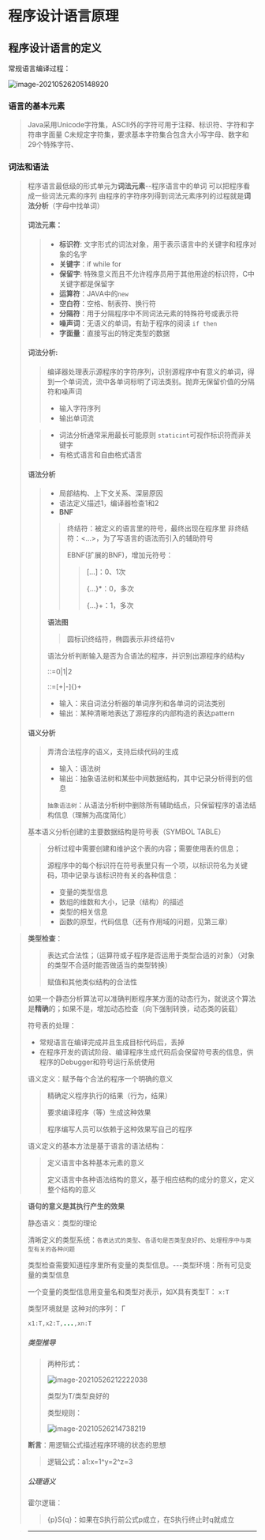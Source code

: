 # 程序设计语言原理



 ##  程序设计语言的定义



常规语言编译过程：

![image-20210526205148920](C:\Users\wywfd\AppData\Roaming\Typora\typora-user-images\image-20210526205148920.png)



 ### 语言的基本元素
> Java采用Unicode字符集，ASCII外的字符可用于注释、标识符、字符和字符串字面量 
> C未规定字符集，要求基本字符集合包含大小写字母、数字和29个特殊字符、



### 词法和语法
> 程序语言最低级的形式单元为**词法元素**--程序语言中的单词
> 可以把程序看成一些词法元素的序列
> 由程序的字符序列得到词法元素序列的过程就是**词法分析**（字母中找单词）
>
> #### 词法元素：
>
> > - **标识符**: 文字形式的词法对象，用于表示语言中的关键字和程序对象的名字
> > - **关键字**：if while for
> > - **保留字**: 特殊意义而且不允许程序员用于其他用途的标识符，C中关键字都是保留字
> > - **运算符**：JAVA中的`new`
> > - **空白符**：空格、制表符、换行符
> > - **分隔符**：用于分隔程序中不同词法元素的特殊符号或表示符
> > - **噪声词**：无语义的单词，有助于程序的阅读 `if then`
> > - **字面量**：直接写出的特定类型的数据
>
> 
>
> #### 词法分析:
>
> > 编译器处理表示源程序的字符序列，识别源程序中有意义的单词，得到一个单词流，流中各单词标明了词法类别。抛弃无保留价值的分隔符和噪声词
> >
> > - 输入字符序列
> >- 输出单词流
>
> 
>
> > - 词法分析通常采用最长可能原则 `staticint`可视作标识符而非关键字
> > - 有格式语言和自由格式语言
>
> 
>
> #### 语法分析
>
> > - 局部结构、上下文关系、深层原因
> > - 语法定义描述1，编译器检查1和2
> > - **BNF**
> > > 终结符：被定义的语言里的符号，最终出现在程序里
> > > 非终结符：<...>，为了写语言的语法而引入的辅助符号 
> > >
> > > EBNF(扩展的BNF)，增加元符号：
> > >
> > > > [...]：0、1次
> > > >
> > > > {...}*：0，多次
> > > >
> > > > {...}+：1，多次
> >
> > **语法图**
> >
> > > 圆标识终结符，椭圆表示非终结符v
> >
> > 语法分析判断输入是否为合语法的程序，并识别出源程序的结构y
> >
> > <digit> ::=0|1|2
> >
> > <integer>::=[+|-]{<digit>}+
> >
> > - 输入：来自词法分析器的单词序列和各单词的词法类别
> > - 输出：某种清晰地表达了源程序的内部构造的表达pattern
>
> 
>
> #### 语义分析
>
> > 弄清合法程序的语义，支持后续代码的生成
> >
> > - 输入：语法树
> > - 输出：抽象语法树和某些中间数据结构，其中记录分析得到的信息
> >
> > `抽象语法树`：从语法分析树中删除所有辅助结点，只保留程序的语法结构信息（理解为高度简化）
> >
> > 
>
> 基本语义分析创建的主要数据结构是符号表（SYMBOL TABLE）
>
> >  分析过程中需要创建和维护这个表的内容；需要使用表的信息；
> >
> >  源程序中的每个标识符在符号表里只有一个项，以标识符名为关键码，项中记录与该标识符有关的各种信息：
> >
> >  - 变量的类型信息
> >  - 数组的维数和大小，记录（结构）的描述
> >  - 类型的相关信息
> >  - 函数的原型，代码信息（还有作用域的问题，见第三章）
>



> **类型检查**：
>
> > 表达式合法性；（运算符或子程序是否运用于类型合适的对象）（对象的类型不合适时能否做适当的类型转换）
> >
> > 赋值和其他类似结构的合法性
>
> 
>
> 如果一个静态分析算法可以准确判断程序某方面的动态行为，就说这个算法是**精确**的；如果不是，增加动态检查（向下强制转换，动态类的装载）
>
> 
>
> 符号表的处理：
>
> - 常规语言在编译完成并且生成目标代码后，丢掉
> - 在程序开发的调试阶段、编译程序生成代码后会保留符号表的信息，供程序的Debugger和符号运行系统使用
>
> 
>
> 语义定义：赋予每个合法的程序一个明确的意义
>
> > 精确定义程序执行的结果（行为，结果）
> >
> > 要求编译程序（等）生成这种效果
> >
> > 程序编写人员可以依赖于这种效果写自己的程序
>
> 语义定义的基本方法是基于语言的语法结构：
>
> > 定义语言中各种基本元素的意义
> >
> > 定义语言中各种语法结构的意义，基于相应结构的成分的意义，定义整个结构的意义



> **语句的意义是其执行产生的效果**
>
> 静态语义：类型的理论
>
> 清晰定义的类型系统：`各表达式的类型`、`各语句是否类型良好的`、`处理程序中与类型有关的各种问题`
>
> 类型检查需要知道程序里所有变量的类型信息。---类型环境：所有可见变量的类型信息
>
> 一个变量的类型信息用变量名和类型对表示，如X具有类型T： `x:T`
>
> 类型环境就是 这种对的序列： Γ
>
> ```java
> x1:T,x2:T,...,xn:T
> ```
>
> ##### 类型推导
>
> > 两种形式：
> >
> > ![image-20210526212222038](C:\Users\wywfd\AppData\Roaming\Typora\typora-user-images\image-20210526212222038.png)
> >
> > 类型为T/类型良好的
> >
> > 类型规则：
> >
> > ![image-20210526214738219](C:\Users\wywfd\AppData\Roaming\Typora\typora-user-images\image-20210526214738219.png)
>
> 
>
> **断言**：用逻辑公式描述程序环境的状态的思想
>
> > 逻辑公式：a1:x=1^y=2^z=3
>
> 
>
> ##### 公理语义
>
> 霍尔逻辑：
>
> > {p}S{q}：如果在S执行前公式p成立，在S执行终止时q就成立
> >
> > 











> ****



